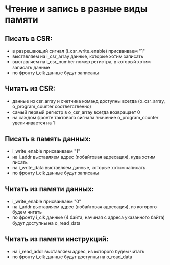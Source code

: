 # Чтение и запись в разные виды памяти

## Писать в CSR:
- в разрешающий сигнал (i_csr_write_enable) присваиваем "1"
- выставляем на i_csr_array данные, которые хотим записать
- выставляем на i_csr_number номер регистра, в который хотим записать данные
- по фронту i_clk данные будут записаны

## Читать из CSR:
- данные из csr_array и счетчика команд доступны всегда (o_csr_array, o_program_counter соответственно)
- самый первый регистр в o_csr_array всегда возвращает 0
- на каждом фронте тактового сигнала значение o_program_counter увеличивается на 1

## Писать в память данных:
- i_write_enable присваиваем "1"
- на i_addr выставляем адрес (побайтовая адресация), куда хотим писать
- на i_write_data выставляем данные, которые хотим записать
- по фронту i_clk данные будут записаны

## Читать из памяти данных:
- i_write_enable присваиваем "0"
- на i_addr выставляем адрес (побайтовая адресация), из которого будем читать
- по фронту i_clk данные (4 байта, начиная с адреса указанного байта) будут доступны на o_read_data

## Читать из памяти инструкций:
- на i_read_addr выставляем адрес, из которого будем читать
- по фронту i_clk данные будут доступны на o_read_data
